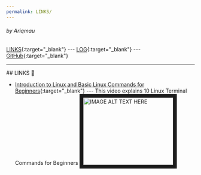 ```yaml
---
permalink: LINKS/
---
```

###### by Ariqmau
[LINKS](LINKS/){:target="_blank"} --- [LOG](TXT/mylog.txt){:target="_blank"} --- [GitHub](https://github.com/Ariqmau/os242/){:target="_blank"}
<br>
<hr>
## LINKS 🔗

* [Introduction to Linux and Basic Linux Commands for Beginners](https://www.youtube.com/watch?v=CpTfQ-q6MPU){:target="_blank"} ---
  This video explains 10 Linux Terminal Commands for Beginners
<a href="http://www.youtube.com/watch?feature=player_embedded&v=CpTfQ-q6MPU
" target="_blank"><img src="http://img.youtube.com/vi/CpTfQ-q6MPU/0.jpg" 
alt="IMAGE ALT TEXT HERE" width="240" height="180" border="10" /></a>
<br>
<br>
